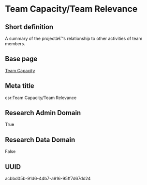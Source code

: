 # Team Capacity/Team Relevance
## Short definition
A summary of the projectâ€™s relationship to other activities of team members.
## Base page
[Team Capacity](https://github.com/EuroCRIS/CASRAI-Dictionairies/blob/main/Objects/Team%20Capacity.md)
## Meta title
csr:Team Capacity/Team Relevance
## Research Admin Domain
True
## Research Data Domain
False
## UUID
acbbd05b-91d6-44b7-a916-95ff7d67dd24
